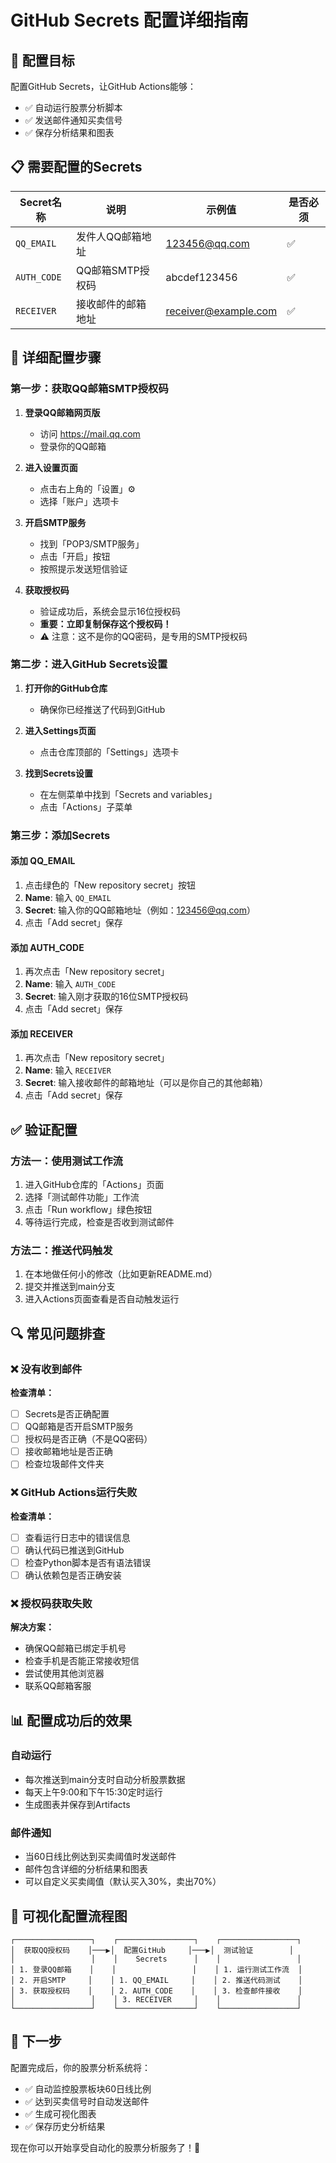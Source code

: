 # GitHub Secrets 配置详细指南

## 🎯 配置目标

配置GitHub Secrets，让GitHub Actions能够：
- ✅ 自动运行股票分析脚本
- ✅ 发送邮件通知买卖信号
- ✅ 保存分析结果和图表

## 📋 需要配置的Secrets

| Secret名称 | 说明 | 示例值 | 是否必须 |
|------------|------|--------|----------|
| `QQ_EMAIL` | 发件人QQ邮箱地址 | 123456@qq.com | ✅ |
| `AUTH_CODE` | QQ邮箱SMTP授权码 | abcdef123456 | ✅ |
| `RECEIVER` | 接收邮件的邮箱地址 | receiver@example.com | ✅ |

## 🔑 详细配置步骤

### 第一步：获取QQ邮箱SMTP授权码

1. **登录QQ邮箱网页版**
   - 访问 https://mail.qq.com
   - 登录你的QQ邮箱

2. **进入设置页面**
   - 点击右上角的「设置」⚙️
   - 选择「账户」选项卡

3. **开启SMTP服务**
   - 找到「POP3/SMTP服务」
   - 点击「开启」按钮
   - 按照提示发送短信验证

4. **获取授权码**
   - 验证成功后，系统会显示16位授权码
   - **重要：立即复制保存这个授权码！**
   - ⚠️ 注意：这不是你的QQ密码，是专用的SMTP授权码

### 第二步：进入GitHub Secrets设置

1. **打开你的GitHub仓库**
   - 确保你已经推送了代码到GitHub

2. **进入Settings页面**
   - 点击仓库顶部的「Settings」选项卡

3. **找到Secrets设置**
   - 在左侧菜单中找到「Secrets and variables」
   - 点击「Actions」子菜单

### 第三步：添加Secrets

#### 添加 QQ_EMAIL

1. 点击绿色的「New repository secret」按钮
2. **Name**: 输入 `QQ_EMAIL`
3. **Secret**: 输入你的QQ邮箱地址（例如：123456@qq.com）
4. 点击「Add secret」保存

#### 添加 AUTH_CODE

1. 再次点击「New repository secret」
2. **Name**: 输入 `AUTH_CODE`
3. **Secret**: 输入刚才获取的16位SMTP授权码
4. 点击「Add secret」保存

#### 添加 RECEIVER

1. 再次点击「New repository secret」
2. **Name**: 输入 `RECEIVER`
3. **Secret**: 输入接收邮件的邮箱地址（可以是你自己的其他邮箱）
4. 点击「Add secret」保存

## ✅ 验证配置

### 方法一：使用测试工作流

1. 进入GitHub仓库的「Actions」页面
2. 选择「测试邮件功能」工作流
3. 点击「Run workflow」绿色按钮
4. 等待运行完成，检查是否收到测试邮件

### 方法二：推送代码触发

1. 在本地做任何小的修改（比如更新README.md）
2. 提交并推送到main分支
3. 进入Actions页面查看是否自动触发运行

## 🔍 常见问题排查

### ❌ 没有收到邮件

**检查清单：**
- [ ] Secrets是否正确配置
- [ ] QQ邮箱是否开启SMTP服务
- [ ] 授权码是否正确（不是QQ密码）
- [ ] 接收邮箱地址是否正确
- [ ] 检查垃圾邮件文件夹

### ❌ GitHub Actions运行失败

**检查清单：**
- [ ] 查看运行日志中的错误信息
- [ ] 确认代码已推送到GitHub
- [ ] 检查Python脚本是否有语法错误
- [ ] 确认依赖包是否正确安装

### ❌ 授权码获取失败

**解决方案：**
- 确保QQ邮箱已绑定手机号
- 检查手机是否能正常接收短信
- 尝试使用其他浏览器
- 联系QQ邮箱客服

## 📊 配置成功后的效果

### 自动运行
- 每次推送到main分支时自动分析股票数据
- 每天上午9:00和下午15:30定时运行
- 生成图表并保存到Artifacts

### 邮件通知
- 当60日线比例达到买卖阈值时发送邮件
- 邮件包含详细的分析结果和图表
- 可以自定义买卖阈值（默认买入30%，卖出70%）

## 🎨 可视化配置流程图

```
┌─────────────────┐    ┌─────────────────┐    ┌─────────────────┐
│  获取QQ授权码    │───▶│  配置GitHub     │───▶│  测试验证        │
│                 │    │    Secrets      │    │                 │
│ 1. 登录QQ邮箱    │    │                 │    │ 1. 运行测试工作流  │
│ 2. 开启SMTP     │    │ 1. QQ_EMAIL     │    │ 2. 推送代码测试    │
│ 3. 获取授权码    │    │ 2. AUTH_CODE    │    │ 3. 检查邮件接收    │
│                 │    │ 3. RECEIVER     │    │                 │
└─────────────────┘    └─────────────────┘    └─────────────────┘
```

## 🚀 下一步

配置完成后，你的股票分析系统将：
- ✅ 自动监控股票板块60日线比例
- ✅ 达到买卖信号时自动发送邮件
- ✅ 生成可视化图表
- ✅ 保存历史分析结果

现在你可以开始享受自动化的股票分析服务了！🎉